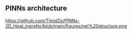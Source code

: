 ## PINNs architecture
https://github.com/TimidZe/PINNs-2D_Heat_transfer/blob/main/figures/net%20structure.png
